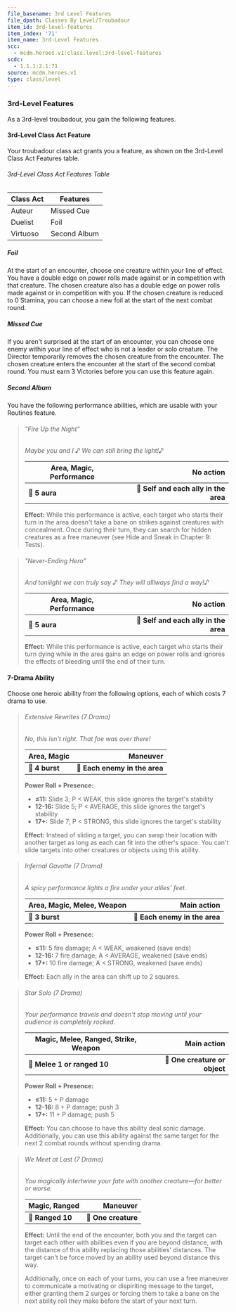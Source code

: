 ```yaml
---
file_basename: 3rd Level Features
file_dpath: Classes By Level/Troubadour
item_id: 3rd-level-features
item_index: '71'
item_name: 3rd-Level Features
scc:
  - mcdm.heroes.v1:class.level:3rd-level-features
scdc:
  - 1.1.1:2.1:71
source: mcdm.heroes.v1
type: class/level
---
```


### 3rd-Level Features

As a 3rd-level troubadour, you gain the following features.

#### 3rd-Level Class Act Feature

Your troubadour class act grants you a feature, as shown on the 3rd-Level Class Act Features table.

###### 3rd-Level Class Act Features Table

| Class Act | Features     |
| --------- | ------------ |
| Auteur    | Missed Cue   |
| Duelist   | Foil         |
| Virtuoso  | Second Album |

##### Foil

At the start of an encounter, choose one creature within your line of effect. You have a double edge on power rolls made against or in competition with that creature. The chosen creature also has a double edge on power rolls made against or in competition with you. If the chosen creature is reduced to 0 Stamina, you can choose a new foil at the start of the next combat round.

##### Missed Cue

If you aren't surprised at the start of an encounter, you can choose one enemy within your line of effect who is not a leader or solo creature. The Director temporarily removes the chosen creature from the encounter. The chosen creature enters the encounter at the start of the second combat round. You must earn 3 Victories before you can use this feature again.

##### Second Album

You have the following performance abilities, which are usable with your Routines feature.

<!-- -->
> ###### "Fire Up the Night"
>
> *Maybe you and I ♪ We can still bring the light!♪*
>
> | **Area, Magic, Performance** |                         **No action** |
> | ---------------------------- | ------------------------------------: |
> | **📏 5 aura**                | **🎯 Self and each ally in the area** |
>
> **Effect:** While this performance is active, each target who starts their turn in the area doesn't take a bane on strikes against creatures with concealment. Once during their turn, they can search for hidden creatures as a free maneuver (see Hide and Sneak in Chapter 9: Tests).

<!-- -->
> ###### "Never-Ending Hero"
>
> *And toniiight we can truly say ♪ They will alllways find a way!♪*
>
> | **Area, Magic, Performance** |                         **No action** |
> | ---------------------------- | ------------------------------------: |
> | **📏 5 aura**                | **🎯 Self and each ally in the area** |
>
> **Effect:** While this performance is active, each target who starts their turn dying while in the area gains an edge on power rolls and ignores the effects of bleeding until the end of their turn.

#### 7-Drama Ability

Choose one heroic ability from the following options, each of which costs 7 drama to use.

<!-- -->
> ###### Extensive Rewrites (7 Drama)
>
> *No, this isn't right. That foe was over there!*
>
> | **Area, Magic** |                  **Maneuver** |
> | --------------- | ----------------------------: |
> | **📏 4 burst**  | **🎯 Each enemy in the area** |
>
> **Power Roll + Presence:**
>
> - **≤11:** Slide 3; P < WEAK, this slide ignores the target's stability
> - **12-16:** Slide 5; P < AVERAGE, this slide ignores the target's stability
> - **17+:** Slide 7; P < STRONG, this slide ignores the target's stability
>
> **Effect:** Instead of sliding a target, you can swap their location with another target as long as each can fit into the other's space. You can't slide targets into other creatures or objects using this ability.

<!-- -->
> ###### Infernal Gavotte (7 Drama)
>
> *A spicy performance lights a fire under your allies' feet.*
>
> | **Area, Magic, Melee, Weapon** |               **Main action** |
> | ------------------------------ | ----------------------------: |
> | **📏 3 burst**                 | **🎯 Each enemy in the area** |
>
> **Power Roll + Presence:**
>
> - **≤11:** 5 fire damage; A < WEAK, weakened (save ends)
> - **12-16:** 7 fire damage; A < AVERAGE, weakened (save ends)
> - **17+:** 10 fire damage; A < STRONG, weakened (save ends)
>
> **Effect:** Each ally in the area can shift up to 2 squares.

<!-- -->
> ###### Star Solo (7 Drama)
>
> *Your performance travels and doesn't stop moving until your audience is completely rocked.*
>
> | **Magic, Melee, Ranged, Strike, Weapon** |               **Main action** |
> | ---------------------------------------- | ----------------------------: |
> | **📏 Melee 1 or ranged 10**              | **🎯 One creature or object** |
>
> **Power Roll + Presence:**
>
> - **≤11:** 5 + P damage
> - **12-16:** 8 + P damage; push 3
> - **17+:** 11 + P damage; push 5
>
> **Effect:** You can choose to have this ability deal sonic damage. Additionally, you can use this ability against the same target for the next 2 combat rounds without spending drama.

<!-- -->
> ###### We Meet at Last (7 Drama)
>
> *You magically intertwine your fate with another creature—for better or worse.*
>
> | **Magic, Ranged** |        **Maneuver** |
> | ----------------- | ------------------: |
> | **📏 Ranged 10**  | **🎯 One creature** |
>
> **Effect:** Until the end of the encounter, both you and the target can target each other with abilities even if you are beyond distance, with the distance of this ability replacing those abilities' distances. The target can't be force moved by an ability used beyond distance this way.
>
> Additionally, once on each of your turns, you can use a free maneuver to communicate a motivating or dispiriting message to the target, either granting them 2 surges or forcing them to take a bane on the next ability roll they make before the start of your next turn.
